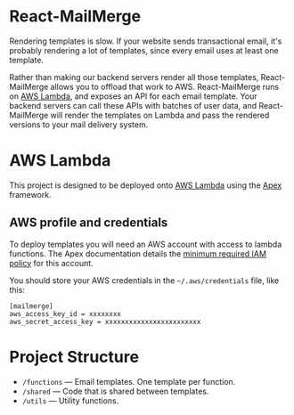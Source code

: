 # React-MailMerge

Rendering templates is slow. If your website sends transactional email,
it's probably rendering a lot of templates, since every email uses at least
one template.

Rather than making our backend servers render all those templates,
React-MailMerge allows you to offload that work to AWS. React-MailMerge runs on
[AWS Lambda](https://aws.amazon.com/lambda/), and exposes an API for each
email template. Your backend servers can call these APIs with batches of
user data, and React-MailMerge will render the templates on Lambda
and pass the rendered versions to your mail delivery system.

# AWS Lambda

This project is designed to be deployed onto
[AWS Lambda](https://aws.amazon.com/lambda) using the
[Apex](http://apex.run) framework.

## AWS profile and credentials

To deploy templates you will need an AWS account with access to
lambda functions. The Apex documentation details the [minimum required
IAM policy](http://apex.run/#aws-credentials) for this account.

You should store your AWS credentials in the `~/.aws/credentials` file,
like this:

```
[mailmerge]
aws_access_key_id = xxxxxxxx
aws_secret_access_key = xxxxxxxxxxxxxxxxxxxxxxxx
```

# Project Structure

- `/functions` — Email templates. One template per function.
- `/shared` — Code that is shared between templates.
- `/utils` — Utility functions.
